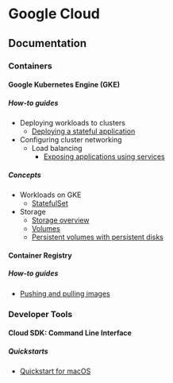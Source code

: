 # Google Cloud

## Documentation
### Containers
#### Google Kubernetes Engine (GKE)
##### How-to guides
* Deploying workloads to clusters
  * [Deploying a stateful application](https://cloud.google.com/kubernetes-engine/docs/how-to/stateful-apps)
* Configuring cluster networking
  * Load balancing
    * [Exposing applications using services](https://cloud.google.com/kubernetes-engine/docs/how-to/exposing-apps)

##### Concepts
* Workloads on GKE
  * [StatefulSet](https://cloud.google.com/kubernetes-engine/docs/concepts/statefulset)
* Storage
  * [Storage overview](https://cloud.google.com/kubernetes-engine/docs/concepts/storage-overview)
  * [Volumes](https://cloud.google.com/kubernetes-engine/docs/concepts/volumes)
  * [Persistent volumes with persistent disks](https://cloud.google.com/kubernetes-engine/docs/concepts/persistent-volumes)

#### Container Registry
##### How-to guides
* [Pushing and pulling images](https://cloud.google.com/container-registry/docs/pushing-and-pulling)

### Developer Tools
#### Cloud SDK: Command Line Interface
##### Quickstarts
* [Quickstart for macOS](https://cloud.google.com/sdk/docs/quickstart-macos)
